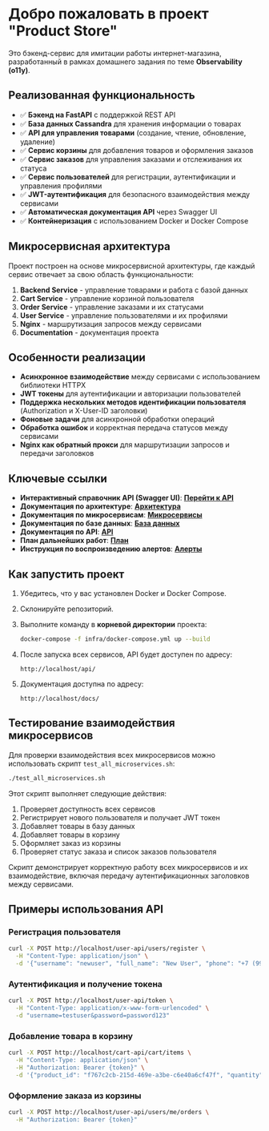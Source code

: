 # Добро пожаловать в проект "Product Store"

Это бэкенд-сервис для имитации работы интернет-магазина, разработанный в рамках домашнего задания по теме **Observability (o11y)**.

## Реализованная функциональность

- ✅ **Бэкенд на FastAPI** с поддержкой REST API
- ✅ **База данных Cassandra** для хранения информации о товарах
- ✅ **API для управления товарами** (создание, чтение, обновление, удаление)
- ✅ **Сервис корзины** для добавления товаров и оформления заказов
- ✅ **Сервис заказов** для управления заказами и отслеживания их статуса
- ✅ **Сервис пользователей** для регистрации, аутентификации и управления профилями
- ✅ **JWT-аутентификация** для безопасного взаимодействия между сервисами
- ✅ **Автоматическая документация API** через Swagger UI
- ✅ **Контейнеризация** с использованием Docker и Docker Compose

## Микросервисная архитектура

Проект построен на основе микросервисной архитектуры, где каждый сервис отвечает за свою область функциональности:

1. **Backend Service** - управление товарами и работа с базой данных
2. **Cart Service** - управление корзиной пользователя
3. **Order Service** - управление заказами и их статусами
4. **User Service** - управление пользователями и их профилями
5. **Nginx** - маршрутизация запросов между сервисами
6. **Documentation** - документация проекта

## Особенности реализации

- **Асинхронное взаимодействие** между сервисами с использованием библиотеки HTTPX
- **JWT токены** для аутентификации и авторизации пользователей
- **Поддержка нескольких методов идентификации пользователя** (Authorization и X-User-ID заголовки)
- **Фоновые задачи** для асинхронной обработки операций
- **Обработка ошибок** и корректная передача статусов между сервисами
- **Nginx как обратный прокси** для маршрутизации запросов и передачи заголовков

## Ключевые ссылки

* **Интерактивный справочник API (Swagger UI)**: **[Перейти к API](/api/swagger)**
* **Документация по архитектуре**: **[Архитектура](./architecture/)**
* **Документация по микросервисам**: **[Микросервисы](./microservices/)**
* **Документация по базе данных**: **[База данных](./database/)**
* **Документация по API**: **[API](./api_docs/)**
* **План дальнейших работ**: **[План](./future_plans/)**
* **Инструкция по воспроизведению алертов**: **[Алерты](./reproduce_alerts/)**

## Как запустить проект

1. Убедитесь, что у вас установлен Docker и Docker Compose.
2. Склонируйте репозиторий.
3. Выполните команду в **корневой директории** проекта:

   ```bash
   docker-compose -f infra/docker-compose.yml up --build
   ```

4. После запуска всех сервисов, API будет доступен по адресу:
   ```
   http://localhost/api/
   ```

5. Документация доступна по адресу:
   ```
   http://localhost/docs/
   ```

## Тестирование взаимодействия микросервисов

Для проверки взаимодействия всех микросервисов можно использовать скрипт `test_all_microservices.sh`:

```bash
./test_all_microservices.sh
```

Этот скрипт выполняет следующие действия:
1. Проверяет доступность всех сервисов
2. Регистрирует нового пользователя и получает JWT токен
3. Добавляет товары в базу данных
4. Добавляет товары в корзину
5. Оформляет заказ из корзины
6. Проверяет статус заказа и список заказов пользователя

Скрипт демонстрирует корректную работу всех микросервисов и их взаимодействие, включая передачу аутентификационных заголовков между сервисами.

## Примеры использования API

### Регистрация пользователя

```bash
curl -X POST http://localhost/user-api/users/register \
  -H "Content-Type: application/json" \
  -d '{"username": "newuser", "full_name": "New User", "phone": "+7 (999) 123-45-67", "password": "password123"}'
```

### Аутентификация и получение токена

```bash
curl -X POST http://localhost/user-api/token \
  -H "Content-Type: application/x-www-form-urlencoded" \
  -d "username=testuser&password=password123"
```

### Добавление товара в корзину

```bash
curl -X POST http://localhost/cart-api/cart/items \
  -H "Content-Type: application/json" \
  -H "Authorization: Bearer {token}" \
  -d '{"product_id": "f767c2cb-215d-469e-a3be-c6e40a6cf47f", "quantity": 2}'
```

### Оформление заказа из корзины

```bash
curl -X POST http://localhost/user-api/users/me/orders \
  -H "Authorization: Bearer {token}"
```
